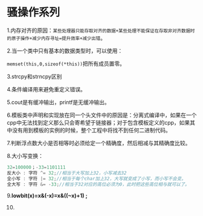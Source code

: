 # 骚操作系列

1.内存对齐的原因：`某些处理器只能存取对齐的数据+某些处理不能保证在存取非对齐数据时的原子操作+减少内存寻址=提升效率+减少出错`。

2.当一个类中只有基本的数据类型时，可以使用：

`memset(this,0,sizeof(*this))`把所有成员置零。

3.strcpy和strncpy区别

4.条件编译用来避免重定义错误。

5.cout是有缓冲输出，printf是无缓冲输出。

6.模板类中声明和实现放在同一个头文件中的原因是：分离式编译中，如果在一个cpp中无法找到定义那么只会寄希望于链接器；对于包含模板定义的cpp，如果其中没有用到模板的实例的时候，整个工程中将找不到任何二进制代码。

7.判断浮点数大小是否相等时必须给定一个精确度，然后相减与其精确度比较。

8.大小写变换：

```C++
32=100000；-33=1101111
反大小 : 字符 ^= 32;//相当于大写加上32，小写减去32
全小写 : 字符 |= 32;//相当于每个char加上32，大写就变成了小写，而小写不会变。
全大写 : 字符 &= -33;//相当于32对应的高位必须为0，此时把这些高位相与就可以了。
```

9.**lowbit(x)=x&(-x)=x&((~x)+1) ;**

10.

